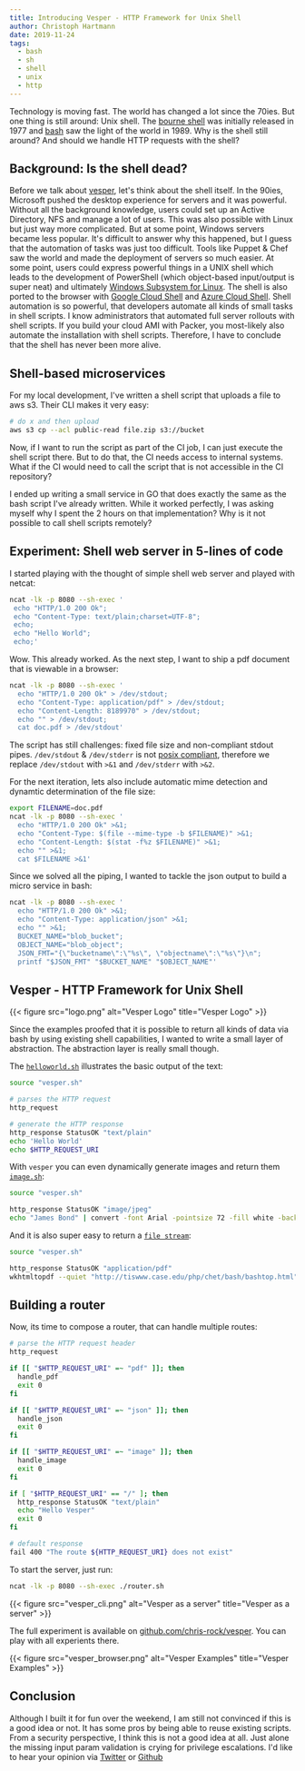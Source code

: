 ```yaml
---
title: Introducing Vesper - HTTP Framework for Unix Shell
author: Christoph Hartmann
date: 2019-11-24
tags:
  - bash
  - sh
  - shell
  - unix
  - http
---
```


Technology is moving fast. The world has changed a lot since the 70ies. But one thing is still around: Unix shell. The [bourne shell](https://en.wikipedia.org/wiki/Bourne_shell) was initially released in 1977 and [bash](https://en.wikipedia.org/wiki/Bash_(Unix_shell)) saw the light of the world in 1989. Why is the shell still around? And should we handle HTTP requests with the shell?

## Background: Is the shell dead?

Before we talk about [vesper](https://github.com/chris-rock/vesper), let's think about the shell itself. In the 90ies, Microsoft pushed the desktop experience for servers and it was powerful. Without all the background knowledge, users could set up an Active Directory, NFS and manage a lot of users. This was also possible with Linux but just way more complicated. But at some point, Windows servers became less popular. It's difficult to answer why this happened, but I guess that the automation of tasks was just too difficult. Tools like Puppet & Chef saw the world and made the deployment of servers so much easier. At some point, users could express powerful things in a UNIX shell which leads to the development of PowerShell (which object-based input/output is super neat) and ultimately [Windows Subsystem for Linux](https://en.wikipedia.org/wiki/Windows_Subsystem_for_Linux). The shell is also ported to the browser with [Google Cloud Shell](https://cloud.google.com/shell/docs/) and [Azure Cloud Shell](https://shell.azure.com). Shell automation is so powerful, that developers automate all kinds of small tasks in shell scripts. I know administrators that automated full server rollouts with shell scripts. If you build your cloud AMI with Packer, you most-likely also automate the installation with shell scripts. Therefore, I have to conclude that the shell has never been more alive.

## Shell-based microservices

For my local development, I've written a shell script that uploads a file to aws s3. Their CLI makes it very easy:

```bash
# do x and then upload
aws s3 cp --acl public-read file.zip s3://bucket
```

Now, if I want to run the script as part of the CI job, I can just execute the shell script there. But to do that, the CI needs access to internal systems. What if the CI would need to call the script that is not accessible in the CI repository?

I ended up writing a small service in GO that does exactly the same as the bash script I've already written. While it worked perfectly, I was asking myself why I spent the 2 hours on that implementation? Why is it not possible to call shell scripts remotely?

## Experiment: Shell web server in 5-lines of code

I started playing with the thought of simple shell web server and played with netcat:

```bash
ncat -lk -p 8080 --sh-exec '
 echo "HTTP/1.0 200 Ok";
 echo "Content-Type: text/plain;charset=UTF-8";
 echo;
 echo "Hello World";
 echo;'
```

Wow. This already worked. As the next step, I want to ship a pdf document that is viewable in a browser:

```bash
ncat -lk -p 8080 --sh-exec '
  echo "HTTP/1.0 200 Ok" > /dev/stdout;
  echo "Content-Type: application/pdf" > /dev/stdout;
  echo "Content-Length: 8189970" > /dev/stdout;
  echo "" > /dev/stdout;
  cat doc.pdf > /dev/stdout'
```

The script has still challenges: fixed file size and non-compliant stdout pipes. `/dev/stdout` & `/dev/stderr` is not [posix compliant](https://unix.stackexchange.com/questions/36403/how-portable-are-dev-stdin-dev-stdout-and-dev-stderr), therefore we replace `/dev/stdout` with `>&1` and `/dev/stderr` with `>&2`.

For the next iteration, lets also include automatic mime detection and dynamtic determination of the file size:

```bash
export FILENAME=doc.pdf
ncat -lk -p 8080 --sh-exec '
  echo "HTTP/1.0 200 Ok" >&1;
  echo "Content-Type: $(file --mime-type -b $FILENAME)" >&1;
  echo "Content-Length: $(stat -f%z $FILENAME)" >&1;
  echo "" >&1;
  cat $FILENAME >&1'
```

Since we solved all the piping, I wanted to tackle the json output to build a micro service in bash:

```bash
ncat -lk -p 8080 --sh-exec '
  echo "HTTP/1.0 200 Ok" >&1;
  echo "Content-Type: application/json" >&1;
  echo "" >&1;
  BUCKET_NAME="blob_bucket";
  OBJECT_NAME="blob_object";
  JSON_FMT="{\"bucketname\":\"%s\", \"objectname\":\"%s\"}\n";
  printf "$JSON_FMT" "$BUCKET_NAME" "$OBJECT_NAME"'
```

## Vesper - HTTP Framework for Unix Shell

{{< figure src="logo.png" alt="Vesper Logo" title="Vesper Logo" >}}

Since the examples proofed that it is possible to return all kinds of data via bash by using existing shell capabilities, I wanted to write a small layer of abstraction. The abstraction layer is really small though.

The [`helloworld.sh`](https://github.com/chris-rock/vesper/blob/master/examples/helloworld.sh) illustrates the basic output of the text:

```bash
source "vesper.sh"

# parses the HTTP request
http_request

# generate the HTTP response
http_response StatusOK "text/plain"
echo 'Hello World'
echo $HTTP_REQUEST_URI
```

With `vesper` you can even dynamically generate images and return them [`image.sh`](https://github.com/chris-rock/vesper/blob/master/examples/image.sh):

```bash
source "vesper.sh"

http_response StatusOK "image/jpeg"
echo "James Bond" | convert -font Arial -pointsize 72 -fill white -background black text:- -trim png:- >&1
```

And it is also super easy to return a [`file stream`](https://github.com/chris-rock/vesper/blob/master/examples/file_stream.sh):

```bash
source "vesper.sh"

http_response StatusOK "application/pdf"
wkhtmltopdf --quiet "http://tiswww.case.edu/php/chet/bash/bashtop.html" - >&1
```

## Building a router

Now, its time to compose a router, that can handle multiple routes:

```bash
# parse the HTTP request header
http_request

if [[ "$HTTP_REQUEST_URI" =~ "pdf" ]]; then
  handle_pdf
  exit 0
fi

if [[ "$HTTP_REQUEST_URI" =~ "json" ]]; then
  handle_json
  exit 0
fi

if [[ "$HTTP_REQUEST_URI" =~ "image" ]]; then
  handle_image
  exit 0
fi

if [ "$HTTP_REQUEST_URI" == "/" ]; then
  http_response StatusOK "text/plain"
  echo "Hello Vesper"
  exit 0
fi

# default response
fail 400 "The route ${HTTP_REQUEST_URI} does not exist"
```

To start the server, just run:

```bash
ncat -lk -p 8080 --sh-exec ./router.sh
```

{{< figure src="vesper_cli.png" alt="Vesper as a server" title="Vesper as a server" >}}


The full experiment is available on [github.com/chris-rock/vesper](https://github.com/chris-rock/vesper). You can play with all experients there.

{{< figure src="vesper_browser.png" alt="Vesper Examples" title="Vesper Examples" >}}

## Conclusion

Although I built it for fun over the weekend, I am still not convinced if this is a good idea or not. It has some pros by being able to reuse existing scripts. From a security perspective, I think this is not a good idea at all. Just alone the missing input param validation is crying for privilege escalations. I'd like to hear your opinion via [Twitter](https://twitter.com/chri_hartmann) or [Github](https://github.com/chris-rock/)